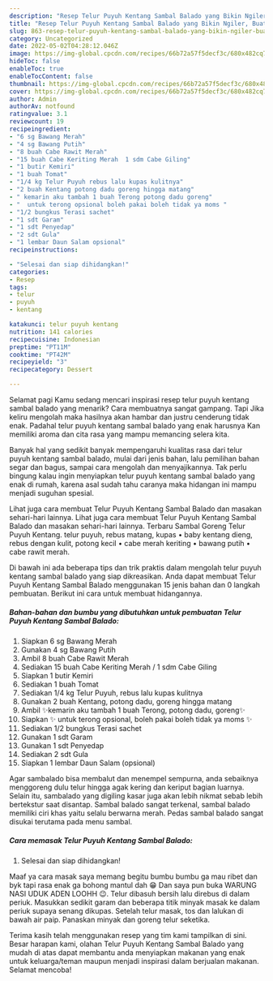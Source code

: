 ```yaml
---
description: "Resep Telur Puyuh Kentang Sambal Balado yang Bikin Ngiler, Buat Buka Puasa}"
title: "Resep Telur Puyuh Kentang Sambal Balado yang Bikin Ngiler, Buat Buka Puasa}"
slug: 863-resep-telur-puyuh-kentang-sambal-balado-yang-bikin-ngiler-buat-buka-puasa
category: Uncategorized
date: 2022-05-02T04:28:12.046Z
image: https://img-global.cpcdn.com/recipes/66b72a57f5decf3c/680x482cq70/telur-puyuh-kentang-sambal-balado-foto-resep-utama.jpg
hideToc: false
enableToc: true
enableTocContent: false
thumbnail: https://img-global.cpcdn.com/recipes/66b72a57f5decf3c/680x482cq70/telur-puyuh-kentang-sambal-balado-foto-resep-utama.jpg
cover: https://img-global.cpcdn.com/recipes/66b72a57f5decf3c/680x482cq70/telur-puyuh-kentang-sambal-balado-foto-resep-utama.jpg
author: Admin
authorAv: notfound
ratingvalue: 3.1
reviewcount: 19
recipeingredient:
- "6 sg Bawang Merah"
- "4 sg Bawang Putih"
- "8 buah Cabe Rawit Merah"
- "15 buah Cabe Keriting Merah  1 sdm Cabe Giling"
- "1 butir Kemiri"
- "1 buah Tomat"
- "1/4 kg Telur Puyuh rebus lalu kupas kulitnya"
- "2 buah Kentang potong dadu goreng hingga matang"
- " kemarin aku tambah 1 buah Terong potong dadu goreng"
- "  untuk terong opsional boleh pakai boleh tidak ya moms "
- "1/2 bungkus Terasi sachet"
- "1 sdt Garam"
- "1 sdt Penyedap"
- "2 sdt Gula"
- "1 lembar Daun Salam opsional"
recipeinstructions:

- "Selesai dan siap dihidangkan!"
categories:
- Resep
tags:
- telur
- puyuh
- kentang

katakunci: telur puyuh kentang 
nutrition: 141 calories
recipecuisine: Indonesian
preptime: "PT11M"
cooktime: "PT42M"
recipeyield: "3"
recipecategory: Dessert

---
```



Selamat pagi Kamu sedang mencari inspirasi resep telur puyuh kentang sambal balado yang menarik? Cara membuatnya sangat gampang. Tapi Jika keliru mengolah maka hasilnya akan hambar dan justru cenderung tidak enak. Padahal telur puyuh kentang sambal balado yang enak harusnya Kan memiliki aroma dan cita rasa yang mampu memancing selera kita.


Banyak hal yang sedikit banyak mempengaruhi kualitas rasa dari telur puyuh kentang sambal balado, mulai dari jenis bahan, lalu pemilihan bahan segar dan bagus, sampai cara mengolah dan menyajikannya. Tak perlu bingung kalau ingin menyiapkan telur puyuh kentang sambal balado yang enak di rumah, karena asal sudah tahu caranya maka hidangan ini mampu menjadi suguhan spesial.

Lihat juga cara membuat Telur Puyuh Kentang Sambal Balado dan masakan sehari-hari lainnya. Lihat juga cara membuat Telur Puyuh Kentang Sambal Balado dan masakan sehari-hari lainnya. Terbaru Sambal Goreng Telur Puyuh Kentang. telur puyuh, rebus matang, kupas • baby kentang dieng, rebus dengan kulit, potong kecil • cabe merah keriting • bawang putih • cabe rawit merah.


Di bawah ini ada beberapa tips dan trik praktis dalam mengolah telur puyuh kentang sambal balado yang siap dikreasikan. Anda dapat membuat Telur Puyuh Kentang Sambal Balado menggunakan 15 jenis bahan dan 0 langkah pembuatan. Berikut ini cara untuk membuat hidangannya.

<!--inarticleads1-->

##### Bahan-bahan dan bumbu yang dibutuhkan untuk pembuatan Telur Puyuh Kentang Sambal Balado:

1. Siapkan 6 sg Bawang Merah
1. Gunakan 4 sg Bawang Putih
1. Ambil 8 buah Cabe Rawit Merah
1. Sediakan 15 buah Cabe Keriting Merah / 1 sdm Cabe Giling
1. Siapkan 1 butir Kemiri
1. Sediakan 1 buah Tomat
1. Sediakan 1/4 kg Telur Puyuh, rebus lalu kupas kulitnya
1. Gunakan 2 buah Kentang, potong dadu, goreng hingga matang
1. Ambil  ✨kemarin aku tambah 1 buah Terong, potong dadu, goreng✨
1. Siapkan  ✨ untuk terong opsional, boleh pakai boleh tidak ya moms ✨
1. Sediakan 1/2 bungkus Terasi sachet
1. Gunakan 1 sdt Garam
1. Gunakan 1 sdt Penyedap
1. Sediakan 2 sdt Gula
1. Siapkan 1 lembar Daun Salam (opsional)


Agar sambalado bisa membalut dan menempel sempurna, anda sebaiknya menggoreng dulu telur hingga agak kering dan keriput bagian luarnya. Selain itu, sambalado yang digiling kasar juga akan lebih nikmat sebab lebih bertekstur saat disantap. Sambal balado sangat terkenal, sambal balado memiliki ciri khas yaitu selalu berwarna merah. Pedas sambal balado sangat disukai terutama pada menu sambal. 

<!--inarticleads2-->

##### Cara memasak Telur Puyuh Kentang Sambal Balado:


1. Selesai dan siap dihidangkan!

Maaf ya cara masak saya memang begitu bumbu bumbu ga mau ribet dan byk tapi rasa enak ga bohong mantul dah 😁 Dan saya pun buka WARUNG NASI UDUK ADEN LOOHH 😉. Telur dibasuh bersih lalu direbus di dalam periuk. Masukkan sedikit garam dan beberapa titik minyak masak ke dalam periuk supaya senang dikupas. Setelah telur masak, tos dan lalukan di bawah air paip. Panaskan minyak dan goreng telur seketika. 

Terima kasih telah menggunakan resep yang tim kami tampilkan di sini. Besar harapan kami, olahan Telur Puyuh Kentang Sambal Balado yang mudah di atas dapat membantu anda menyiapkan makanan yang enak untuk keluarga/teman maupun menjadi inspirasi dalam berjualan makanan. Selamat mencoba!
